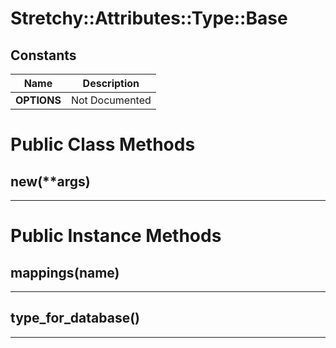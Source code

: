 # Stretchy::Attributes::Type::Base [](#class-Stretchy::Attributes::Type::Base) [](#top)

    
## Constants
| Name | Description |
| ---- | ----------- |
| **OPTIONS[](#OPTIONS)** | Not Documented |

# Public Class Methods

      
## new(**args) [](#method-c-new)
         
  
        
---


# Public Instance Methods

      
## mappings(name) [](#method-i-mappings)
         
  
        
---


## type_for_database() [](#method-i-type_for_database)
         
  
        
---

